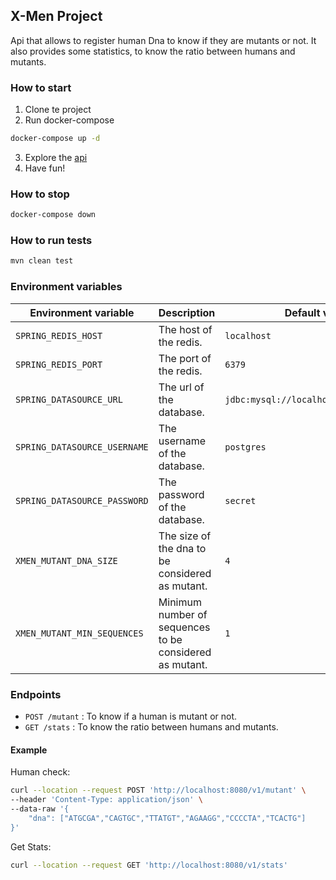 ## X-Men Project
Api that allows to register human Dna to know if they are mutants or not.
It also provides some statistics, to know the ratio between humans and mutants.

### How to start
1. Clone te project
2. Run docker-compose
```sh
docker-compose up -d
```
3. Explore the [api](http://localhost:8080/swagger-ui.html)
4. Have fun!

### How to stop
```sh
docker-compose down
```

### How to run tests
```sh
mvn clean test
```

### Environment variables
Environment variable | Description | Default value
--- | --- | ---
`SPRING_REDIS_HOST` | The host of the redis. | `localhost`
`SPRING_REDIS_PORT` | The port of the redis. | `6379`
`SPRING_DATASOURCE_URL` | The url of the database. | `jdbc:mysql://localhost:3306/postgres`
`SPRING_DATASOURCE_USERNAME` | The username of the database. | `postgres`
`SPRING_DATASOURCE_PASSWORD` | The password of the database. | `secret`
`XMEN_MUTANT_DNA_SIZE` | The size of the dna to be considered as mutant. | `4`
`XMEN_MUTANT_MIN_SEQUENCES` | Minimum number of sequences to be considered as mutant. | `1`

### Endpoints
- `POST /mutant` : To know if a human is mutant or not.
- `GET /stats` : To know the ratio between humans and mutants.

#### Example
Human check:
```sh
curl --location --request POST 'http://localhost:8080/v1/mutant' \
--header 'Content-Type: application/json' \
--data-raw '{
    "dna": ["ATGCGA","CAGTGC","TTATGT","AGAAGG","CCCCTA","TCACTG"]
}'
```
Get Stats:
```sh
curl --location --request GET 'http://localhost:8080/v1/stats'
```
